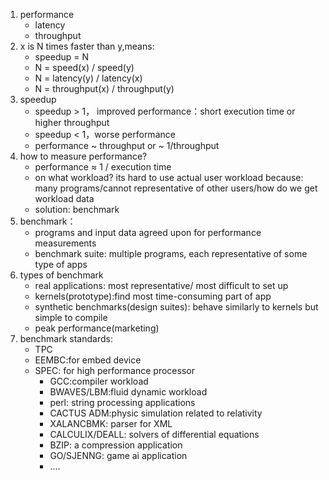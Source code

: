 1. performance
	- latency
	- throughput
2. x is N times faster than y,means:
	- speedup = N
	- N = speed(x) / speed(y)
	- N = latency(y) / latency(x)
	- N = throughput(x) / throughput(y)
3. speedup
	- speedup > 1， improved performance：short execution time or higher throughput
	-  speedup < 1，worse performance
	- performance ~ throughput or ~ 1/throughput
4. how to measure performance?
	- performance $\approx$  1 / execution time 
	- on what workload? its hard to use actual user workload because: many programs/cannot representative of other users/how do we get workload data
	- solution: benchmark
5. benchmark：
	- programs and input data agreed upon for performance measurements
	- benchmark suite: multiple programs, each representative of some type of apps
6. types of benchmark
	- real applications: most representative/ most difficult to set up
	- kernels(prototype):find most time-consuming part of app
	- synthetic benchmarks(design suites): behave similarly to kernels but simple to compile
	- peak performance(marketing)
7. benchmark standards: 
	- TPC
	- EEMBC:for embed device
	- SPEC: for high performance processor
		- GCC:compiler workload
		- BWAVES/LBM:fluid dynamic workload
		- perl: string processing applications
		- CACTUS ADM:physic simulation related to relativity
		- XALANCBMK: parser for XML
		- CALCULIX/DEALL: solvers of differential equations
		- BZIP: a compression application
		- GO/SJENNG: game ai application
		-  ....





























